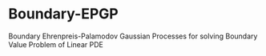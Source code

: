 # Boundary-EPGP
Boundary Ehrenpreis-Palamodov Gaussian Processes for solving Boundary Value Problem of Linear PDE
